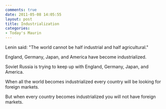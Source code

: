```yaml
---
comments: true
date: 2011-05-08 14:05:55
layout: post
title: Industrialization
categories:
- Today's Maurin
---
```


Lenin said:
"The world cannot be
half industrial
and half agricultural."

England, Germany,
Japan, and America
have become
industrialized.

Soviet Russia
is trying to keep up
with England, Germany,
Japan, and America.

When all the world
becomes industrialized
every country
will be looking
for foreign markets.

But when every country
becomes industrialized
you will not have
foreign markets.
